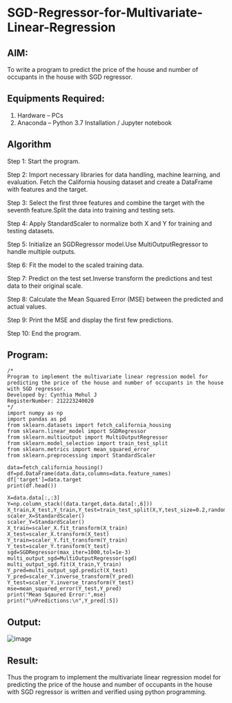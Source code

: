 # SGD-Regressor-for-Multivariate-Linear-Regression

## AIM:
To write a program to predict the price of the house and number of occupants in the house with SGD regressor.

## Equipments Required:
1. Hardware – PCs
2. Anaconda – Python 3.7 Installation / Jupyter notebook

## Algorithm
Step 1: Start the program.

Step 2: Import necessary libraries for data handling, machine learning, and evaluation. Fetch the California housing dataset and create a DataFrame with features and the target.

Step 3: Select the first three features and combine the target with the seventh feature.Split the data into training and testing sets.

Step 4: Apply StandardScaler to normalize both X and Y for training and testing datasets.

Step 5: Initialize an SGDRegressor model.Use MultiOutputRegressor to handle multiple outputs.

Step 6: Fit the model to the scaled training data.

Step 7: Predict on the test set.Inverse transform the predictions and test data to their original scale.

Step 8: Calculate the Mean Squared Error (MSE) between the predicted and actual values. 

Step 9: Print the MSE and display the first few predictions.

Step 10: End the program.

## Program:
```
/*
Program to implement the multivariate linear regression model for predicting the price of the house and number of occupants in the house with SGD regressor.
Developed by: Cynthia Mehul J
RegisterNumber: 212223240020
*/
import numpy as np
import pandas as pd
from sklearn.datasets import fetch_california_housing
from sklearn.linear_model import SGDRegressor
from sklearn.multioutput import MultiOutputRegressor
from sklearn.model_selection import train_test_split
from sklearn.metrics import mean_squared_error
from sklearn.preprocessing import StandardScaler

data=fetch_california_housing()
df=pd.DataFrame(data.data,columns=data.feature_names)
df['target']=data.target
print(df.head())

X=data.data[:,:3]
Y=np.column_stack((data.target,data.data[:,6]))
X_train,X_test,Y_train,Y_test=train_test_split(X,Y,test_size=0.2,random_state=42)
scaler_X=StandardScaler()
scaler_Y=StandardScaler()
X_train=scaler_X.fit_transform(X_train)
X_test=scaler_X.transform(X_test)
Y_train=scaler_Y.fit_transform(Y_train)
Y_test=scaler_Y.transform(Y_test)
sgd=SGDRegressor(max_iter=1000,tol=1e-3)
multi_output_sgd=MultiOutputRegressor(sgd)
multi_output_sgd.fit(X_train,Y_train)
Y_pred=multi_output_sgd.predict(X_test)
Y_pred=scaler_Y.inverse_transform(Y_pred)
Y_test=scaler_Y.inverse_transform(Y_test)
mse=mean_squared_error(Y_test,Y_pred)
print("Mean Sqaured Error:",mse)
print("\nPredictions:\n",Y_pred[:5])
```

## Output:
![image](https://github.com/user-attachments/assets/b86c9c27-e6f6-4ea8-8d72-96c6e3beb057)

## Result:
Thus the program to implement the multivariate linear regression model for predicting the price of the house and number of occupants in the house with SGD regressor is written and verified using python programming.
